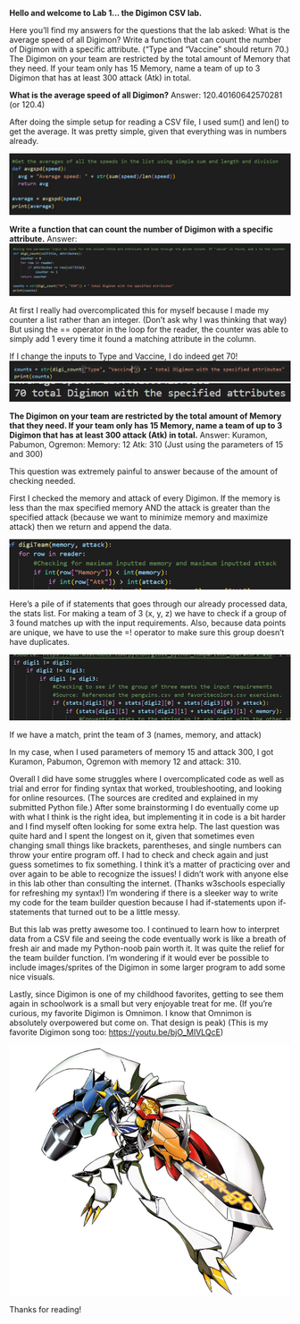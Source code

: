 


**Hello and welcome to Lab 1... the Digimon CSV lab.**

Here you’ll find my answers for the questions that the lab asked:
What is the average speed of all Digimon?
Write a function that can count the number of Digimon with a specific attribute. (“Type and “Vaccine” should return 70.)
The Digimon on your team are restricted by the total amount of Memory that they need. If your team only has 15 Memory, name a team of up to 3 Digimon that has at least 300 attack (Atk) in total.

**What is the average speed of all Digimon?**
Answer: 120.40160642570281 (or 120.4)

After doing the simple setup for reading a CSV file, I used sum() and len() to get the average. It was pretty simple, given that everything was in numbers already. 

![Speed](https://github.com/rubberducky3173/site/blob/master/assets/img/speed.JPG?raw=true)


**Write a function that can count the number of Digimon with a specific attribute.**
Answer:
![Counter](https://github.com/rubberducky3173/site/blob/master/assets/img/counter.JPG?raw=true)

At first I really had overcomplicated this for myself because I made my counter a list rather than an integer. (Don’t ask why I was thinking that way) But using the == operator in the loop for the reader, the counter was able to simply add 1 every time it found a matching attribute in the column.

If I change the inputs to Type and Vaccine, I do indeed get 70!
![Vaccine1](https://github.com/rubberducky3173/site/blob/master/assets/img/vaccine.JPG?raw=true)
![Vaccine2](https://github.com/rubberducky3173/site/blob/master/assets/img/vaccine2.JPG?raw=true)


**The Digimon on your team are restricted by the total amount of Memory that they need. If your team only has 15 Memory, name a team of up to 3 Digimon that has at least 300 attack (Atk) in total.**
Answer: Kuramon, Pabumon, Ogremon: Memory: 12 Atk: 310 (Just using the parameters of 15 and 300)

This question was extremely painful to answer because of the amount of checking needed.

First I checked the memory and attack of every Digimon. If the memory is less than the max specified memory AND the attack is greater than the specified attack (because we want to minimize memory and maximize attack) then we return and append the data.

![Team1](https://github.com/rubberducky3173/site/blob/master/assets/img/team1.JPG?raw=true)

Here’s a pile of if statements that goes through our already processed data, the stats list. For making a team of 3 (x, y, z) we have to check if a group of 3 found matches up with the input requirements. Also, because data points are unique, we have to use the =! operator to make sure this group doesn’t have duplicates.

![Team243](https://github.com/rubberducky3173/site/blob/master/assets/img/team243.JPG?raw=true)

If we have a match, print the team of 3 (names, memory, and attack)

In my case, when I used parameters of memory 15 and attack 300, I got  Kuramon, Pabumon, Ogremon with memory 12 and attack: 310.

Overall I did have some struggles where I overcomplicated code as well as trial and error for finding syntax that worked, troubleshooting, and looking for online resources. (The sources are credited and explained in my submitted Python file.) After some brainstorming I do eventually come up with what I think is the right idea, but implementing it in code is a bit harder and I find myself often looking for some extra help. The last question was quite hard and I spent the longest on it, given that sometimes even changing small things like brackets, parentheses, and single numbers can throw your entire program off. I had to check and check again and just guess sometimes to fix something. I think it’s a matter of practicing over and over again to be able to recognize the issues! I didn’t work with anyone else in this lab other than consulting the internet. (Thanks w3schools especially for refreshing my syntax!)  I’m wondering if there is a sleeker way to write my code for the team builder question because I had if-statements upon if-statements that turned out to be a little messy. 


But this lab was pretty awesome too. I continued to learn how to interpret data from a CSV file and seeing the code eventually work is like a breath of fresh air and made my Python-noob pain worth it. It was quite the relief for the team builder function. I’m wondering if it would ever be possible to include images/sprites of the Digimon in some larger program to add some nice visuals.

Lastly, since Digimon is one of my childhood favorites, getting to see them again in schoolwork is a small but very enjoyable treat for me. 
(If you’re curious, my favorite Digimon is Omnimon. I know that Omnimon is absolutely overpowered but come on. That design is peak)
(This is my favorite Digimon song too: https://youtu.be/bjO_MIVLQcE)

![Omnimon](https://github.com/rubberducky3173/site/blob/master/assets/img/omnimon.png?raw=true)


Thanks for reading!
